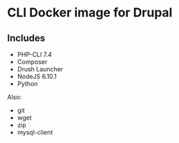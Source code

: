 # CLI Docker image for Drupal

## Includes

- PHP-CLI 7.4
- Composer
- Drush Launcher
- NodeJS 6.10.1
- Python

Also:

- git
- wget
- zip
- mysql-client
